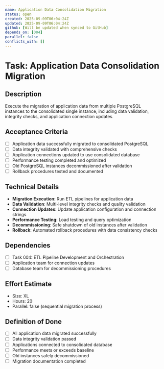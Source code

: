 ```yaml
---
name: Application Data Consolidation Migration
status: open
created: 2025-09-09T06:04:24Z
updated: 2025-09-09T06:04:24Z
github: [Will be updated when synced to GitHub]
depends_on: [004]
parallel: false
conflicts_with: []
---
```


# Task: Application Data Consolidation Migration

## Description
Execute the migration of application data from multiple PostgreSQL instances to the consolidated single instance, including data validation, integrity checks, and application connection updates.

## Acceptance Criteria
- [ ] Application data successfully migrated to consolidated PostgreSQL
- [ ] Data integrity validated with comprehensive checks
- [ ] Application connections updated to use consolidated database
- [ ] Performance testing completed and optimized
- [ ] Old PostgreSQL instances decommissioned after validation
- [ ] Rollback procedures tested and documented

## Technical Details
- **Migration Execution**: Run ETL pipelines for application data
- **Data Validation**: Multi-level integrity checks and quality validation
- **Connection Updates**: Update application configuration and connection strings
- **Performance Testing**: Load testing and query optimization
- **Decommissioning**: Safe shutdown of old instances after validation
- **Rollback**: Automated rollback procedures with data consistency checks

## Dependencies
- [ ] Task 004: ETL Pipeline Development and Orchestration
- [ ] Application team for connection updates
- [ ] Database team for decommissioning procedures

## Effort Estimate
- Size: XL
- Hours: 20
- Parallel: false (sequential migration process)

## Definition of Done
- [ ] All application data migrated successfully
- [ ] Data integrity validation passed
- [ ] Applications connected to consolidated database
- [ ] Performance meets or exceeds baseline
- [ ] Old instances safely decommissioned
- [ ] Migration documentation completed
